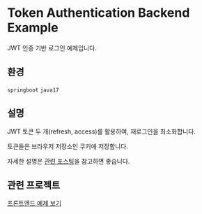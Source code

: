 # Token Authentication Backend Example

JWT 인증 기반 로그인 예제입니다.

## 환경

`springboot`
`java17`

## 설명

JWT 토큰 두 개(refresh, access)를 활용하여, 재로그인을 최소화합니다.

토큰들은 브라우저 저장소인 쿠키에 저장합니다.

자세한 설명은 [관련 포스팅](https://codeleeks.github.io/blog/posts/examples/%ED%86%A0%ED%81%B0%20%EA%B8%B0%EB%B0%98%20%EB%A1%9C%EA%B7%B8%EC%9D%B8%20%EC%98%88%EC%A0%9C.md)을 참고하면 좋습니다.


## 관련 프로젝트

[프론트엔드 예제 보기](https://github.com/codeleeks/tokenAuthenticationFrontend)

